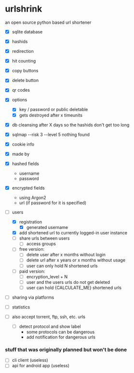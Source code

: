 # urlshrink
an open source python based url shortener
- [X] sqlite database
- [X] hashids 
- [X] redirection
- [X] hit counting
- [X] copy buttons
- [X] delete button
- [X] qr codes
- [X] options
  - [X] key / password or public deletable
  - [X] gets destroyed after x timeunits
- [X] db cleansing after X days so the hashids don't get too long 
- [X] sqlmap --risk 3 --level 5 nothing found
- [X] cookie info
- [X] made by
  
- [X] hashed fields
    - username
    - password
- [X] encrypted fields
    - using Argon2
    - url (if password for it is specified)
  
- [ ] users
  - [X] registration
    - [X] generated username
      
  - [X] add shortened url to currently logged-in user instance
  - [ ] share urls between users
    - [ ] access groups
      
  - [ ] free version:
    - [ ] delete user after x months without login
    - [ ] delete url after x years or x months without usage
    - [ ] user can only hold N shortened urls
  - [ ] paid version:
    - [ ] encryption_level + N
    - [ ] user and the users urls do not get deleted
    - [ ] user can hold {CALCULATE_ME} shortened urls
    
- [ ] sharing via platforms
- [ ] statistics
- [ ] also accept torrent, ftp, ssh, etc. urls
    - [ ] detect protocol and show label
        - some protocols can be dangerous
        - add notification for dangerous urls
  
### stuff that was originally planned but won't be done
- [ ] cli client (useless)
- [ ] api for android app (useless)